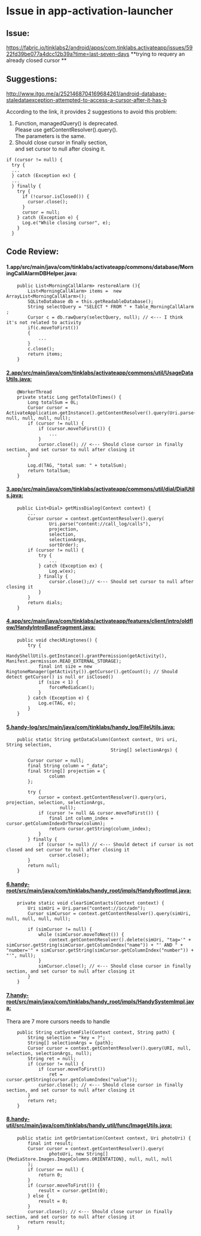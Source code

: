 # Issue in app-activation-launcher

## Issue:
https://fabric.io/tinklabs2/android/apps/com.tinklabs.activateapp/issues/5922fd39be077a4dcc12b39a?time=last-seven-days
**trying to requery an already closed cursor **

## Suggestions:
http://www.itgo.me/a/2521468704169684261/android-database-staledataexception-attempted-to-access-a-cursor-after-it-has-b

According to the link, it provides 2 suggestions to avoid this problem:
1. Function, managedQuery() is deprecated.  
   Please use getContentResolver().query().  
   The parameters is the same.  
2. Should close cursor in finally section,  
   and set cursor to null after closing it.

```
if (cursor != null) {
  try {
  ...
  } catch (Exception ex) {
  ...
  } finally {
    try {
      if (!cursor.isClosed()) {
        cursor.close(); 
      }
      cursor = null; 
    } catch (Exception e) {
      Log.e("While closing cursor", e); 
    }
  }
```

## Code Review:
#### 1.app/src/main/java/com/tinklabs/activateapp/commons/database/MorningCallAlarmDBHelper.java:

```
    public List<MorningCallAlarm> restoreAlarm (){ 
        List<MorningCallAlarm> items =  new ArrayList<MorningCallAlarm>();
        SQLiteDatabase db = this.getReadableDatabase();
        String selectQuery = "SELECT * FROM " + Table_MorningCallAlarm ;
        Cursor c = db.rawQuery(selectQuery, null); // <--- I think it's not related to activity
        if(c.moveToFirst())
        {   
            ...
        }   
        c.close();
        return items;
    }                  
```

#### [2.app/src/main/java/com/tinklabs/activateapp/commons/util/UsageDataUtils.java:](https://github.com/TinkLabs/app-activation-launcher/blob/master/app/src/main/java/com/tinklabs/activateapp/commons/util/UsageDataUtils.java#L259)
```
    @WorkerThread
    private static Long getTotalOnTimes() {
        Long totalSum = 0L; 
        Cursor cursor = ActivateApplication.getInstance().getContentResolver().query(Uri.parse(CONTENT_PROVIDER_SCREEN_ON_LOG_URI), null, null, null, null);
        if (cursor != null) {
            if (cursor.moveToFirst()) {
                ...
            }   
            cursor.close(); // <--- Should close cursor in finally section, and set cursor to null after closing it
        }   

        Log.d(TAG, "total sum: " + totalSum);
        return totalSum;
    } 
```

#### [3.app/src/main/java/com/tinklabs/activateapp/commons/util/dial/DialUtils.java:](https://github.com/TinkLabs/app-activation-launcher/blob/master/app/src/main/java/com/tinklabs/activateapp/commons/util/dial/DialUtils.java#L45)
```
    public List<Dial> getMissDialog(Context context) {
        ...
        Cursor cursor = context.getContentResolver().query(
                Uri.parse("content://call_log/calls"),
                projection,
                selection,
                selectionArgs,
                sortOrder);
        if (cursor != null) {
            try {
                ...
            } catch (Exception ex) {
                Log.w(ex);
            } finally {
                cursor.close();// <--- Should set cursor to null after closing it
            }   
        }   
        return dials;
    }
```

#### [4.app/src/main/java/com/tinklabs/activateapp/features/client/intro/oldflow/HandyIntroBaseFragment.java:](https://github.com/TinkLabs/app-activation-launcher/commit/08ddda37ba52ed5f68abe58a4b0b689b2f20456d)
```
    public void checkRingtones() {
        try {
            HandyShellUtils.getInstance().grantPermission(getActivity(), Manifest.permission.READ_EXTERNAL_STORAGE);
            final int size = new RingtoneManager(getActivity()).getCursor().getCount(); // Should detect getCursor() is null or isClosed()
            if (size < 1) {
                forceMediaScan();
            }
        } catch (Exception e) {
            Log.e(TAG, e); 
        }
    }
```

#### [5.handy-log/src/main/java/com/tinklabs/handy_log/FileUtils.java:](https://github.com/TinkLabs/handy-commons/blob/6141d12b0bd5ead3b3d873f4827faf070e736bc0/handy-log/src/main/java/com/tinklabs/handy_log/FileUtils.java#L189)
```
    public static String getDataColumn(Context context, Uri uri, String selection,
                                       String[] selectionArgs) {

        Cursor cursor = null;
        final String column = "_data";
        final String[] projection = { 
                column
        };  

        try {
            cursor = context.getContentResolver().query(uri, projection, selection, selectionArgs,
                    null);
            if (cursor != null && cursor.moveToFirst()) {
                final int column_index = cursor.getColumnIndexOrThrow(column);
                return cursor.getString(column_index);
            }   
        } finally {
            if (cursor != null) // <--- Should detect if cursor is not closed and set cursor to null after closing it
                cursor.close();
        }   
        return null;
    }
```

#### [6.handy-root/src/main/java/com/tinklabs/handy_root/impls/HandyRootImpl.java:](https://github.com/TinkLabs/handy-commons/blob/6141d12b0bd5ead3b3d873f4827faf070e736bc0/handy-root/src/main/java/com/tinklabs/handy_root/impls/HandyRootImpl.java#L409)
```
    private static void clearSimContacts(Context context) {
        Uri simUri = Uri.parse("content://icc/adn");
        Cursor simCursor = context.getContentResolver().query(simUri, null, null, null, null);

        if (simCursor != null) {
            while (simCursor.moveToNext()) {
                context.getContentResolver().delete(simUri, "tag='" + simCursor.getString(simCursor.getColumnIndex("name")) + "' AND " + "number='" + simCursor.getString(simCursor.getColumnIndex("number")) + "'", null);
            }
            simCursor.close(); // <--- Should close cursor in finally section, and set cursor to null after closing it
        }
    }
```

#### [7.handy-root/src/main/java/com/tinklabs/handy_root/impls/HandySystemImpl.java:](https://github.com/TinkLabs/handy-commons/blob/6141d12b0bd5ead3b3d873f4827faf070e736bc0/handy-root/src/main/java/com/tinklabs/handy_root/impls/HandySystemImpl.java#L58)
Thera are 7 more cursors needs to handle
```
    public String catSystemFile(Context context, String path) {
        String selection = "key = ?";
        String[] selectionArgs = {path};
        Cursor cursor = context.getContentResolver().query(URI, null, selection, selectionArgs, null);
        String ret = null;
        if (cursor != null) {
            if (cursor.moveToFirst())
                ret = cursor.getString(cursor.getColumnIndex("value"));
            cursor.close(); // <--- Should close cursor in finally section, and set cursor to null after closing it
        }
        return ret;
    }
```

#### [8.handy-util/src/main/java/com/tinklabs/handy_util/func/ImageUtils.java:](https://github.com/TinkLabs/handy-commons/blob/6141d12b0bd5ead3b3d873f4827faf070e736bc0/handy-util/src/main/java/com/tinklabs/handy_util/func/ImageUtils.java#L120)
```
    public static int getOrientation(Context context, Uri photoUri) {
        final int result;
        Cursor cursor = context.getContentResolver().query(
                photoUri, new String[]{MediaStore.Images.ImageColumns.ORIENTATION}, null, null, null
        );
        if (cursor == null) {
            return 0;
        }
        if (cursor.moveToFirst()) {
            result = cursor.getInt(0);
        } else {
            result = 0;
        }
        cursor.close(); // <--- Should close cursor in finally section, and set cursor to null after closing it
        return result;
    }
```

